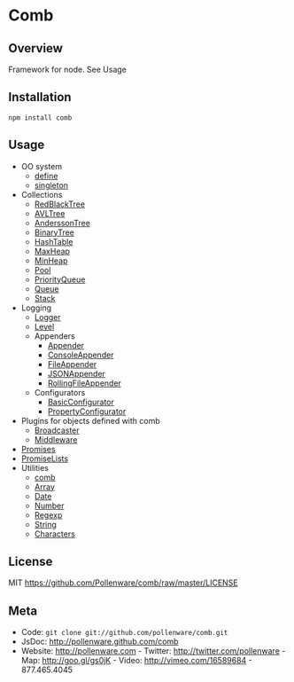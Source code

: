 Comb
=========

Overview
--------

Framework for node. See Usage

## Installation

    npm install comb

Usage
-----

* OO system
  * [define](http://pollenware.github.com/comb/symbols/comb.html#.define)
  * [singleton](http://pollenware.github.com/comb/symbols/comb.html#.singleton)
* Collections
  * [RedBlackTree](http://pollenware.github.com/comb/symbols/comb.collections.RedBlackTree.html)
  * [AVLTree](http://pollenware.github.com/comb/symbols/comb.collections.AVLTree.html)
  * [AnderssonTree](http://pollenware.github.com/comb/symbols/comb.collections.AnderssonTree.html)
  * [BinaryTree](http://pollenware.github.com/comb/symbols/comb.collections.BinaryTree.html)
  * [HashTable](http://pollenware.github.com/comb/symbols/comb.collections.HashTable.html)
  * [MaxHeap](http://pollenware.github.com/comb/symbols/comb.collections.MaxHeap.html)
  * [MinHeap](http://pollenware.github.com/comb/symbols/comb.collections.MinHeap.html)
  * [Pool](http://pollenware.github.com/comb/symbols/comb.collections.Pool.html)
  * [PriorityQueue](http://pollenware.github.com/comb/symbols/comb.collections.PriorityQueue.html)
  * [Queue](http://pollenware.github.com/comb/symbols/comb.collections.Queue.html)
  * [Stack](http://pollenware.github.com/comb/symbols/comb.collections.Stack.html)
* Logging
  * [Logger](http://pollenware.github.com/comb/symbols/comb.logging.Logger.html)
  * [Level](http://pollenware.github.com/comb/symbols/comb.logging.Level.html)
  * Appenders
     * [Appender](http://pollenware.github.com/comb/symbols/comb.logging.appenders.Appender.html)
     * [ConsoleAppender](http://pollenware.github.com/comb/symbols/comb.logging.appenders.ConsoleAppender.html)
     * [FileAppender](http://pollenware.github.com/comb/symbols/comb.logging.appenders.FileAppender.html)
     * [JSONAppender](http://pollenware.github.com/comb/symbols/comb.logging.appenders.JSONAppender.html)
     * [RollingFileAppender](http://pollenware.github.com/comb/symbols/comb.logging.appenders.RollingFileAppender.html)
  * Configurators
     * [BasicConfigurator](http://pollenware.github.com/comb/symbols/comb.logging.BasicConfigurator.html)
     * [PropertyConfigurator](http://pollenware.github.com/comb/symbols/comb.logging.PropertyConfigurator.html)
* Plugins for objects defined with comb
  * [Broadcaster](http://pollenware.github.com/comb/symbols/comb.plugins.Broadcaster.html)
  * [Middleware ](http://pollenware.github.com/comb/symbols/comb.plugins.Middleware.html)
* [Promises](http://pollenware.github.com/comb/symbols/comb.Promise.html)
* [PromiseLists](http://pollenware.github.com/comb/symbols/comb.PromiseList.html)
* Utilities
  * [comb](http://pollenware.github.com/comb/symbols/comb.html)
  * [Array](http://pollenware.github.com/comb/symbols/comb.array.html)
  * [Date](http://pollenware.github.com/comb/symbols/comb.date.html)
  * [Number](http://pollenware.github.com/comb/symbols/comb.number.html)
  * [Regexp](http://pollenware.github.com/comb/symbols/comb.regexp.html)
  * [String](http://pollenware.github.com/comb/symbols/comb.string.html)
  * [Characters](http://pollenware.github.com/comb/symbols/comb.characters.html)

License
-------

MIT <https://github.com/Pollenware/comb/raw/master/LICENSE>

Meta
----

* Code: `git clone git://github.com/pollenware/comb.git`
* JsDoc: <http://pollenware.github.com/comb>
* Website:  <http://pollenware.com> - Twitter: <http://twitter.com/pollenware> - Map: <http://goo.gl/gs0jK> - Video: <http://vimeo.com/16589684> - 877.465.4045
